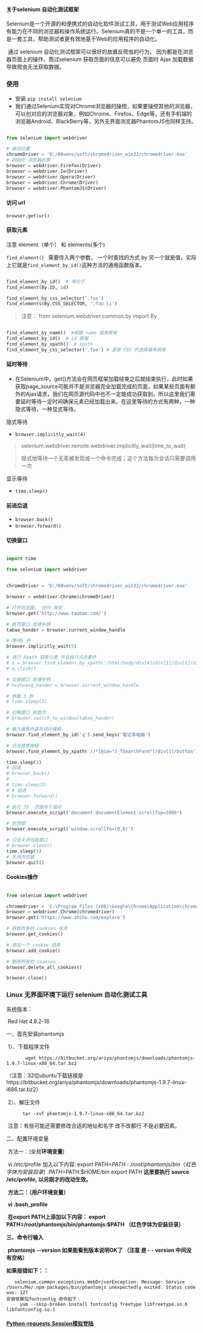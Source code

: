 



#### 关于selenium 自动化测试框架

​	Selenium是一个开源的和便携式的自动化软件测试工具，用于测试Web应用程序有能力在不同的浏览器和操作系统运行。Selenium真的不是一个单一的工具，而是一套工具，帮助测试者更有效地基于Web的应用程序的自动化。

​	通过 selenium 自动化测试框架可以很好的放置反爬虫的行为， 因为都是在浏览器页面上的操作，筒过selenium 获取页面的信息可以避免 页面时 Ajax 加载数据导致爬虫无法获取数据。



### 使用

-   安装 `pip install selenium`
-   我们通过Selenium实现对Chrome浏览器的操控，如果要操控其他的浏览器，可以创对应的浏览器对象，例如Chrome、Firefox、Edge等，还有手机端的浏览器Android、BlackBerry等，另外无界面浏览器PhantomJS也同样支持。

```python

from selenium import webdriver

# 驱动位置
chromeDriver = 'D:/00venv/soft/chromedriver_win32/chromedriver.exe'
# 初始化 浏览器对象
browser = webdriver.Firefox(Driver)
browser = webdriver.Ie(Driver)
browser = webdriver.Opera(Driver)
browser = webdriver.Chrome(Driver)
browser = webdriver.PhantomJS(Driver)

```

#### 访问 url

`browser.get(url)`



#### 获取元素

注意  element（单个） 和 elements(多个)

`find_element() ` 需要传入两个参数， 一个时查找的方式 by 另一个就是值，实际上它就是`find_element_by_id()`这种方法的通用函数版本。

```python

find_element_by_id()  # 等价于
find_element(By.ID, id)

find_element_by_css_selector('.foo')
find_elements(By.CSS_SELECTOR, '.foo li')
```

>   注意： from selenium.webdriver.common.by import By



```python

find_element_by_name()  #根据 name 值来获取
find_element_by_id()  # id 获取
find_element_by_xpath()  # xpath
find_element_by_css_selector('.foo') # 更具 CSS 的选择器来获取 

```



#### 延时等待

-   在Selenium中，get()方法会在网页框架加载结束之后就结束执行，此时如果获取page_source可能并不是浏览器完全加载完成的页面，如果某些页面有额外的Ajax请求，我们在网页源代码中也不一定能成功获取到。所以这里我们需要延时等待一定时间确保元素已经加载出来。在这里等待的方式有两种，一种隐式等待，一种显式等待。

隐式等待

-   `browser.implicitly_wait(4)`

>   selenium.webdriver.remote.webdriver.implicitly_wait(time_to_wait)
>
>   隐式地等待一个无素被发现或一个命令完成；这个方法每次会话只需要调用一次

显示等待

-   `time.sleep()`



#### 前进后退

-   `browser.back()`
-   `browser.forward()`



#### 切换窗口

```python

import time

from selenium import webdriver


chromeDriver = 'D:/00venv/soft/chromedriver_win32/chromedriver.exe'

browser = webdriver.Chrome(chromeDriver)

# 打开浏览器， 访问 淘宝
browser.get('http://www.taobao.com/')

# 首页窗口 处理手柄
tabao_hander = browser.current_window_handle

# 等待5 秒
browser.implicitly_wait(5)

# 进行 Xpath 获取元素 并且执行点击事件
# a = browser.find_element_by_xpath('/html/body/div[4]/div[1]/div[1]/div[1]/div/ul/li[1]/a[1]')
# a.click()

# 女装窗口 处理手柄
# nvzhuang_hander = browser.current_window_handle

# 休眠 3 秒
# time.sleep(3)

# 切换窗口 到首页
# browser.switch_to_window(tabao_hander)

# 输入搜索内容并进行搜索
browser.find_element_by_id('q').send_keys('笔记本电脑')

# 点击搜索按钮
browser.find_element_by_xpath('//*[@id="J_TSearchForm"]/div[1]/button').click()

time.sleep(3)
# 回退
# browser.back()
#
# time.sleep(3)
# # 前进
# browser.forward()

# 执行 JS  页面向下滚动
browser.execute_script('document.documentElement.scrollTop=2000')

# 到顶部
browser.execute_script('window.scrollTo=(0,0)')

# 只会关闭当前窗口
# browser.close()
time.sleep(5)
# 关闭浏览器
browser.quit()
```



#### Cookies操作

```python

from selenium import webdriver

chromedriver = 'C:\Program Files (x86)\Google\Chrome\Application\chromedriver'
browser = webdriver.Chrome(chromedriver)
browser.get('https://www.zhihu.com/explore')

# 获取所有的 cookies 信息
browser.get_cookies()

# 添加一个 cookie 信息
browser.add_cookie()

# 删除所有的 cookies
browser.delete_all_cookies()

browser.close()
```



### Linux 无界面环境下运行 selenium 自动化测试工具

   

系统版本：

​        Red Hat 4.8.2-16

一、首先安装phantomjs

​        1）、下载程序文件

```
       wget https://bitbucket.org/ariya/phantomjs/downloads/phantomjs-1.9.7-linux-x86_64.tar.bz2
```

​             （注意：32位ubuntu下载链接是https://bitbucket.org/ariya/phantomjs/downloads/phantomjs-1.9.7-linux-i686.tar.bz2）

​         2）、解压文件

```
      tar -xvf phantomjs-1.9.7-linux-x86_64.tar.bz2
```

​         注意：有些可能还需要修改合适的地址和名字  改不改都行 不是必要因素。

二、配置环境变量

​          方法一：(全局**环境变量**)

​                  vi  /etc/profile
                        加入以下内容:
                            export PATH=$PATH:/root/phantomjs/bin    （红色字体为安装目录）
                            PATH=$PATH:$HOME/bin
                            export PATH
                 **这里要执行 source /etc/profile, 以另刚才的改动生效。**

​          **方法二：（用户环境变量）**

​                  **vi  .bash_profile**

​                        **在export PATH上添加以下内容：                                       export PATH=/root/phantomjs/bin/phantomjs:$PATH  （红色字体为安装目录）**

**三、命令行输入**

​                  **phantomjs --version 如果能看到版本说明OK了  （注意 是  - - version 中间没有空格）**

**如果报错如下：：**

```
   selenium.common.exceptions.WebDriverException: Message: Service /Users/Me/.npm-packages/bin/phantomjs unexpectedly exited. Status code was: 127
安装依赖包fontconfig 命令如下：
     yum --skip-broken install fontconfig freetype libfreetype.so.6 libfontconfig.so.1 
```



#### [Python-requests.Session模拟登陆](https://www.cnblogs.com/whatbeg/p/5320666.html)